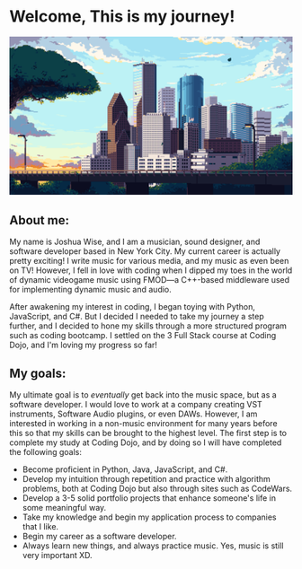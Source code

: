 # Welcome, This is my journey!

![pixel art of a city](city1.gif)

## About me:

My name is Joshua Wise, and I am a musician, sound designer, and software developer based in New York City. My current career is actually pretty exciting! I write music for various media, and my music as even been on TV! However, I fell in love with coding when I dipped my toes in the world of dynamic videogame music using FMOD—a C++-based middleware used for implementing dynamic music and audio. 

After awakening my interest in coding, I began toying with Python, JavaScript, and C#. But I decided I needed to take my journey a step further, and I decided to hone my skills through a more structured program such as coding bootcamp. I settled on the 3 Full Stack course at Coding Dojo, and I'm loving my progress so far!

## My goals:

My ultimate goal is to *eventually* get back into the music space, but as a software developer. I would love to work at a company creating VST instruments, Software Audio plugins, or even DAWs. However, I am interested in working in a non-music environment for many years before this so that my skills can be brought to the highest level. The first step is to complete my study at Coding Dojo, and by doing so I will have completed the following goals:

* Become proficient in Python, Java, JavaScript, and C#.
* Develop my intuition through repetition and practice with algorithm problems, both at Coding Dojo but also through sites such as CodeWars.
* Develop a 3-5 solid portfolio projects that enhance someone's life in some meaningful way.
* Take my knowledge and begin my application process to companies that I like.
* Begin my career as a software developer.
* Always learn new things, and always practice music. Yes, music is still very important XD.

